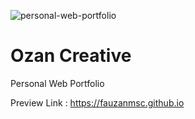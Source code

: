![personal-web-portfolio](https://user-images.githubusercontent.com/57980307/195222960-e8ea4502-a375-4c70-9e3a-c502f2eb3ea9.jpg)

# Ozan Creative
Personal Web Portfolio

Preview Link : https://fauzanmsc.github.io
